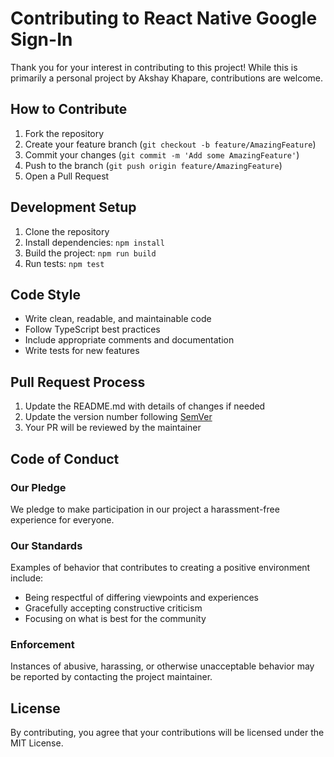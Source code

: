 # Contributing to React Native Google Sign-In

Thank you for your interest in contributing to this project! While this is primarily a personal project by Akshay Khapare, contributions are welcome.

## How to Contribute

1. Fork the repository
2. Create your feature branch (`git checkout -b feature/AmazingFeature`)
3. Commit your changes (`git commit -m 'Add some AmazingFeature'`)
4. Push to the branch (`git push origin feature/AmazingFeature`)
5. Open a Pull Request

## Development Setup

1. Clone the repository
2. Install dependencies: `npm install`
3. Build the project: `npm run build`
4. Run tests: `npm test`

## Code Style

- Write clean, readable, and maintainable code
- Follow TypeScript best practices
- Include appropriate comments and documentation
- Write tests for new features

## Pull Request Process

1. Update the README.md with details of changes if needed
2. Update the version number following [SemVer](http://semver.org/)
3. Your PR will be reviewed by the maintainer

## Code of Conduct

### Our Pledge

We pledge to make participation in our project a harassment-free experience for everyone.

### Our Standards

Examples of behavior that contributes to creating a positive environment include:
- Being respectful of differing viewpoints and experiences
- Gracefully accepting constructive criticism
- Focusing on what is best for the community

### Enforcement

Instances of abusive, harassing, or otherwise unacceptable behavior may be reported by contacting the project maintainer.

## License

By contributing, you agree that your contributions will be licensed under the MIT License.
